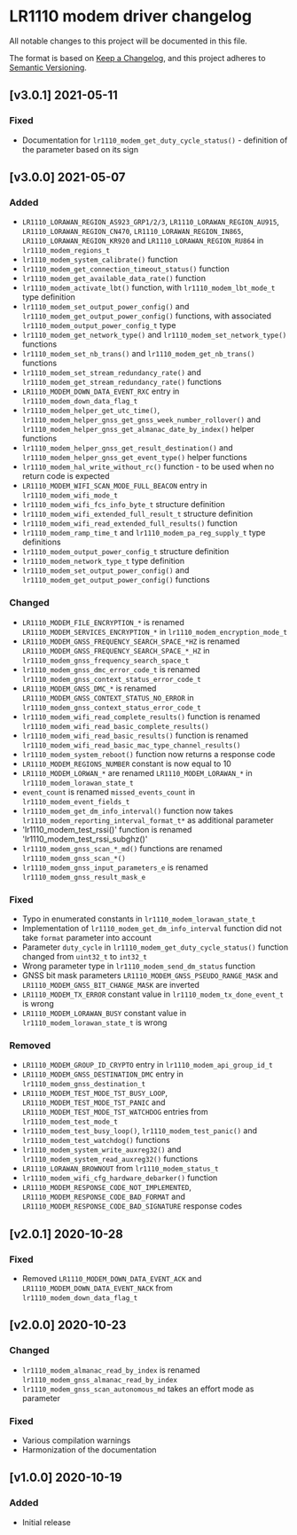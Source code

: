 # LR1110 modem driver changelog

All notable changes to this project will be documented in this file.

The format is based on [Keep a Changelog](https://keepachangelog.com/en/1.0.0/), and this project adheres to [Semantic Versioning](https://semver.org/spec/v2.0.0.html).

## [v3.0.1] 2021-05-11

### Fixed

* Documentation for `lr1110_modem_get_duty_cycle_status()` - definition of the parameter based on its sign

## [v3.0.0] 2021-05-07

### Added

* `LR1110_LORAWAN_REGION_AS923_GRP1/2/3`, `LR1110_LORAWAN_REGION_AU915`, `LR1110_LORAWAN_REGION_CN470`, `LR1110_LORAWAN_REGION_IN865`, `LR1110_LORAWAN_REGION_KR920` and `LR1110_LORAWAN_REGION_RU864` in `lr1110_modem_regions_t`
* `lr1110_modem_system_calibrate()` function
* `lr1110_modem_get_connection_timeout_status()` function
* `lr1110_modem_get_available_data_rate()` function
* `lr1110_modem_activate_lbt()` function, with `lr1110_modem_lbt_mode_t` type definition
* `lr1110_modem_set_output_power_config()` and `lr1110_modem_get_output_power_config()` functions, with associated `lr1110_modem_output_power_config_t` type
* `lr1110_modem_get_network_type()` and `lr1110_modem_set_network_type()` functions
* `lr1110_modem_set_nb_trans()` and `lr1110_modem_get_nb_trans()` functions
* `lr1110_modem_set_stream_redundancy_rate()` and `lr1110_modem_get_stream_redundancy_rate()` functions
* `LR1110_MODEM_DOWN_DATA_EVENT_RXC` entry in `lr1110_modem_down_data_flag_t`
* `lr1110_modem_helper_get_utc_time()`, `lr1110_modem_helper_gnss_get_gnss_week_number_rollover()` and `lr1110_modem_helper_gnss_get_almanac_date_by_index()` helper functions
* `lr1110_modem_helper_gnss_get_result_destination()` and `lr1110_modem_helper_gnss_get_event_type()` helper functions
* `lr1110_modem_hal_write_without_rc()` function - to be used when no return code is expected
* `LR1110_MODEM_WIFI_SCAN_MODE_FULL_BEACON` entry in `lr1110_modem_wifi_mode_t`
* `lr1110_modem_wifi_fcs_info_byte_t` structure definition
* `lr1110_modem_wifi_extended_full_result_t` structure definition
* `lr1110_modem_wifi_read_extended_full_results()` function
* `lr1110_modem_ramp_time_t` and `lr1110_modem_pa_reg_supply_t` type definitions
* `lr1110_modem_output_power_config_t` structure definition
* `lr1110_modem_network_type_t` type definition
* `lr1110_modem_set_output_power_config()` and `lr1110_modem_get_output_power_config()` functions

### Changed

* `LR1110_MODEM_FILE_ENCRYPTION_*` is renamed `LR1110_MODEM_SERVICES_ENCRYPTION_*` in `lr1110_modem_encryption_mode_t`
* `LR1110_MODEM_GNSS_FREQUENCY_SEARCH_SPACE_*HZ` is renamed `LR1110_MODEM_GNSS_FREQUENCY_SEARCH_SPACE_*_HZ` in `lr1110_modem_gnss_frequency_search_space_t`
* `lr1110_modem_gnss_dmc_error_code_t` is renamed `lr1110_modem_gnss_context_status_error_code_t`
* `LR1110_MODEM_GNSS_DMC_*` is renamed `LR1110_MODEM_GNSS_CONTEXT_STATUS_NO_ERROR` in `lr1110_modem_gnss_context_status_error_code_t`
* `lr1110_modem_wifi_read_complete_results()` function is renamed `lr1110_modem_wifi_read_basic_complete_results()`
* `lr1110_modem_wifi_read_basic_results()` function is renamed `lr1110_modem_wifi_read_basic_mac_type_channel_results()`
* `lr1110_modem_system_reboot()` function now returns a response code
* `LR1110_MODEM_REGIONS_NUMBER` constant is now equal to 10
* `LR1110_MODEM_LORWAN_*` are renamed `LR1110_MODEM_LORAWAN_*` in `lr1110_modem_lorawan_state_t`
* `event_count` is renamed `missed_events_count` in `lr1110_modem_event_fields_t`
* `lr1110_modem_get_dm_info_interval()` function now takes `lr1110_modem_reporting_interval_format_t*` as additional parameter
* 'lr1110_modem_test_rssi()' function is renamed 'lr1110_modem_test_rssi_subghz()'
* `lr1110_modem_gnss_scan_*_md()` functions are renamed `lr1110_modem_gnss_scan_*()`
* `lr1110_modem_gnss_input_parameters_e` is renamed `lr1110_modem_gnss_result_mask_e`

### Fixed

* Typo in enumerated constants in `lr1110_modem_lorawan_state_t`
* Implementation of `lr1110_modem_get_dm_info_interval` function did not take `format` parameter into account
* Parameter `duty_cycle` in `lr1110_modem_get_duty_cycle_status()` function changed from `uint32_t` to `int32_t`
* Wrong parameter type in `lr1110_modem_send_dm_status` function
* GNSS bit mask parameters `LR1110_MODEM_GNSS_PSEUDO_RANGE_MASK` and `LR1110_MODEM_GNSS_BIT_CHANGE_MASK` are inverted
* `LR1110_MODEM_TX_ERROR` constant value in `lr1110_modem_tx_done_event_t` is wrong
* `LR1110_MODEM_LORAWAN_BUSY` constant value in `lr1110_modem_lorawan_state_t` is wrong

### Removed

* `LR1110_MODEM_GROUP_ID_CRYPTO` entry in `lr1110_modem_api_group_id_t`
* `LR1110_MODEM_GNSS_DESTINATION_DMC` entry in `lr1110_modem_gnss_destination_t`
* `LR1110_MODEM_TEST_MODE_TST_BUSY_LOOP`, `LR1110_MODEM_TEST_MODE_TST_PANIC` and `LR1110_MODEM_TEST_MODE_TST_WATCHDOG` entries from `lr1110_modem_test_mode_t`
* `lr1110_modem_test_busy_loop()`, `lr1110_modem_test_panic()` and `lr1110_modem_test_watchdog()` functions
* `lr1110_modem_system_write_auxreg32()` and `lr1110_modem_system_read_auxreg32()` functions
* `LR1110_LORAWAN_BROWNOUT` from `lr1110_modem_status_t`
* `lr1110_modem_wifi_cfg_hardware_debarker()` function
* `LR1110_MODEM_RESPONSE_CODE_NOT_IMPLEMENTED`, `LR1110_MODEM_RESPONSE_CODE_BAD_FORMAT` and `LR1110_MODEM_RESPONSE_CODE_BAD_SIGNATURE` response codes

## [v2.0.1] 2020-10-28

### Fixed

* Removed `LR1110_MODEM_DOWN_DATA_EVENT_ACK` and `LR1110_MODEM_DOWN_DATA_EVENT_NACK` from `lr1110_modem_down_data_flag_t`

## [v2.0.0] 2020-10-23

### Changed

* `lr1110_modem_almanac_read_by_index` is renamed `lr1110_modem_gnss_almanac_read_by_index`
* `lr1110_modem_gnss_scan_autonomous_md` takes an effort mode as parameter

### Fixed

* Various compilation warnings
* Harmonization of the documentation

## [v1.0.0] 2020-10-19

### Added

* Initial release
